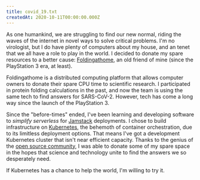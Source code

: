 ```yaml
---
title: covid_19.txt
createdAt: 2020-10-11T00:00:00.000Z
---
```

As one humankind, we are struggling to find our new normal, riding the waves of the internet in novel ways to solve critical problems. I'm no virologist, but I do have plenty of computers about my house, and an tenet that we all have a role to play in the world. I decided to donate my spare resources to a better cause: [Foldingathome](https://foldingathome.org/), an old friend of mine (since the PlayStation 3 era, at least).

Foldingathome is a distributed computing platform that allows computer owners to donate their spare CPU time to scientific research. I participated in protein folding calculations in the past, and now the team is using the same tech to find answers for SARS-CoV-2. However, tech has come a long way since the launch of the PlayStation 3.

Since the "before-times" ended, I've been learning and developing software to _simplify serverless_ for [Jamstack](https://jamstack.org) deployments. I chose to build infrastructure on [Kubernetes](https://kubernetes.io/), the behemoth of container orchestration, due to its limitless deployment options. That means I've got a development Kubernetes cluster that isn't near efficient capacity. Thanks to the genius of the [open source community](https://github.com/richstokes/k8s-fah), I was able to donate some of my spare space in the hopes that science and technology unite to find the answers we so desperately need.

If Kubernetes has a chance to help the world, I'm willing to try it.
